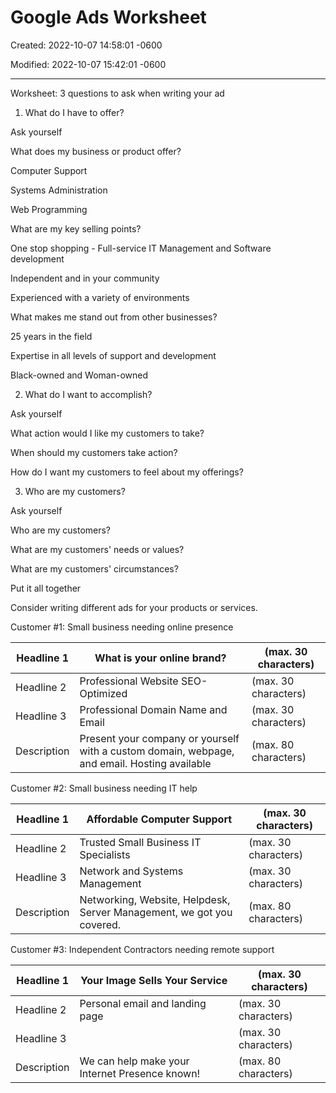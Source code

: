 # Google Ads Worksheet

Created: 2022-10-07 14:58:01 -0600

Modified: 2022-10-07 15:42:01 -0600

---

Worksheet: 3 questions to ask when writing your ad

1. What do I have to offer?

Ask yourself

What does my business or product offer?

Computer Support

Systems Administration

Web Programming

What are my key selling points?

One stop shopping - Full-service IT Management and Software development

Independent and in your community

Experienced with a variety of environments

What makes me stand out from other businesses?

25 years in the field

Expertise in all levels of support and development

Black-owned and Woman-owned

2. What do I want to accomplish?

Ask yourself

What action would I like my customers to take?

When should my customers take action?

How do I want my customers to feel about my offerings?

3. Who are my customers?

Ask yourself

Who are my customers?

What are my customers' needs or values?

What are my customers' circumstances?

Put it all together

Consider writing different ads for your products or services.

Customer #1: Small business needing online presence

| Headline 1  | What is your online brand?                                                                   | (max. 30 characters) |
|------------|--------------------------------------------|-----------------|
| Headline 2  | Professional Website SEO-Optimized                                                           | (max. 30 characters) |
| Headline 3  | Professional Domain Name and Email                                                           | (max. 30 characters) |
| Description | Present your company or yourself with a custom domain, webpage, and email. Hosting available | (max. 80 characters) |

Customer #2: Small business needing IT help

| Headline 1  | Affordable Computer Support                                           | (max. 30 characters) |
|------------|--------------------------------------------|-----------------|
| Headline 2  | Trusted Small Business IT Specialists                                 | (max. 30 characters) |
| Headline 3  | Network and Systems Management                                        | (max. 30 characters) |
| Description | Networking, Website, Helpdesk, Server Management, we got you covered. | (max. 80 characters) |

Customer #3: Independent Contractors needing remote support

| Headline 1  | Your Image Sells Your Service                  | (max. 30 characters) |
|------------|--------------------------------------------|-----------------|
| Headline 2  | Personal email and landing page                | (max. 30 characters) |
| Headline 3  |                                               | (max. 30 characters) |
| Description | We can help make your Internet Presence known! | (max. 80 characters) |
